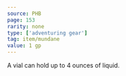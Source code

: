 ```yaml
---
source: PHB
page: 153
rarity: none
type: ['adventuring gear']
tag: item/mundane
value: 1 gp
---
```


A vial can hold up to 4 ounces of liquid.

